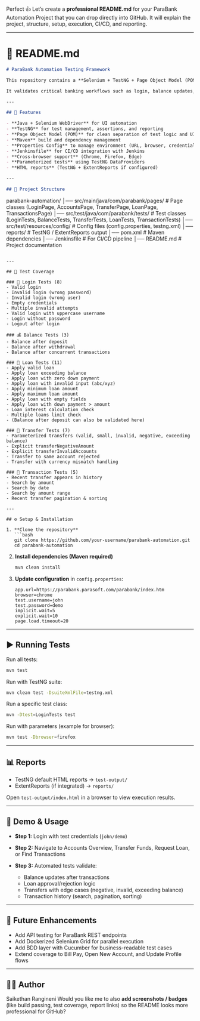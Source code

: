 Perfect 👍 Let’s create a **professional README.md** for your ParaBank Automation Project that you can drop directly into GitHub. It will explain the project, structure, setup, execution, CI/CD, and reporting.

---

# 📘 README.md

```markdown
# ParaBank Automation Testing Framework

This repository contains a **Selenium + TestNG + Page Object Model (POM)** based automation framework for testing the [ParaBank](https://parabank.parasoft.com/parabank/index.htm) demo banking application.  

It validates critical banking workflows such as login, balance updates, fund transfers, loan requests, and transaction history.

---

## 🚀 Features

- **Java + Selenium WebDriver** for UI automation  
- **TestNG** for test management, assertions, and reporting  
- **Page Object Model (POM)** for clean separation of test logic and UI locators  
- **Maven** build and dependency management  
- **Properties Config** to manage environment (URL, browser, credentials, timeouts)  
- **Jenkinsfile** for CI/CD integration with Jenkins  
- **Cross-browser support** (Chrome, Firefox, Edge)  
- **Parameterized tests** using TestNG DataProviders  
- **HTML reports** (TestNG + ExtentReports if configured)  

---

## 📂 Project Structure

```

parabank-automation/
│── src/main/java/com/parabank/pages/        # Page classes (LoginPage, AccountsPage, TransferPage, LoanPage, TransactionsPage)
│── src/test/java/com/parabank/tests/        # Test classes (LoginTests, BalanceTests, TransferTests, LoanTests, TransactionTests)
│── src/test/resources/config/               # Config files (config.properties, testng.xml)
│── reports/                                 # TestNG / ExtentReports output
│── pom.xml                                  # Maven dependencies
│── Jenkinsfile                              # For CI/CD pipeline
│── README.md                                # Project documentation

````

---

## 🧪 Test Coverage

### 🔐 Login Tests (8)
- Valid login  
- Invalid login (wrong password)  
- Invalid login (wrong user)  
- Empty credentials  
- Multiple invalid attempts  
- Valid login with uppercase username  
- Login without password  
- Logout after login  

### 💰 Balance Tests (3)
- Balance after deposit  
- Balance after withdrawal  
- Balance after concurrent transactions  

### 🏦 Loan Tests (11)
- Apply valid loan  
- Apply loan exceeding balance  
- Apply loan with zero down payment  
- Apply loan with invalid input (abc/xyz)  
- Apply minimum loan amount  
- Apply maximum loan amount  
- Apply loan with empty fields  
- Apply loan with down payment > amount  
- Loan interest calculation check  
- Multiple loans limit check  
- (Balance after deposit can also be validated here)  

### 🔄 Transfer Tests (7)
- Parameterized transfers (valid, small, invalid, negative, exceeding balance)  
- Explicit transferNegativeAmount  
- Explicit transferInvalidAccounts  
- Transfer to same account rejected  
- Transfer with currency mismatch handling  

### 📜 Transaction Tests (5)
- Recent transfer appears in history  
- Search by amount  
- Search by date  
- Search by amount range  
- Recent transfer pagination & sorting  

---

## ⚙️ Setup & Installation

1. **Clone the repository**  
   ```bash
   git clone https://github.com/your-username/parabank-automation.git
   cd parabank-automation
````

2. **Install dependencies (Maven required)**

   ```bash
   mvn clean install
   ```

3. **Update configuration** in `config.properties`:

   ```properties
   app.url=https://parabank.parasoft.com/parabank/index.htm
   browser=chrome
   test.username=john
   test.password=demo
   implicit.wait=5
   explicit.wait=10
   page.load.timeout=20
   ```

---

## ▶️ Running Tests

Run all tests:

```bash
mvn test
```

Run with TestNG suite:

```bash
mvn clean test -DsuiteXmlFile=testng.xml
```

Run a specific test class:

```bash
mvn -Dtest=LoginTests test
```

Run with parameters (example for browser):

```bash
mvn test -Dbrowser=firefox
```

---

## 📊 Reports

* TestNG default HTML reports → `test-output/`
* ExtentReports (if integrated) → `reports/`

Open `test-output/index.html` in a browser to view execution results.

---

## 🎥 Demo & Usage

* **Step 1:** Login with test credentials (`john/demo`)
* **Step 2:** Navigate to Accounts Overview, Transfer Funds, Request Loan, or Find Transactions
* **Step 3:** Automated tests validate:

  * Balance updates after transactions
  * Loan approval/rejection logic
  * Transfers with edge cases (negative, invalid, exceeding balance)
  * Transaction history (search, pagination, sorting)

---

## 📌 Future Enhancements

* Add API testing for ParaBank REST endpoints
* Add Dockerized Selenium Grid for parallel execution
* Add BDD layer with Cucumber for business-readable test cases
* Extend coverage to Bill Pay, Open New Account, and Update Profile flows

---

## 👨‍💻 Author

Saikethan Rangineni
Would you like me to also **add screenshots / badges** (like build passing, test coverage, report links) so the README looks more professional for GitHub?
```
